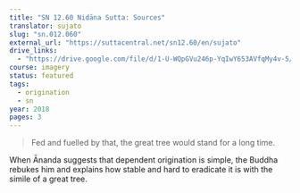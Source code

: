 ```yaml
---
title: "SN 12.60 Nidāna Sutta: Sources"
translator: sujato
slug: "sn.012.060"
external_url: "https://suttacentral.net/sn12.60/en/sujato"
drive_links:
  - "https://drive.google.com/file/d/1-U-WQpGVu246p-YqIwY653AVfqMy4v-5/view?usp=drivesdk"
course: imagery
status: featured
tags:
  - origination
  - sn
year: 2018
pages: 3
---
```


> Fed and fuelled by that, the great tree would stand for a long time.

When Ānanda suggests that dependent origination is simple, the Buddha rebukes him and explains how stable and hard to eradicate it is with the simile of a great tree.
